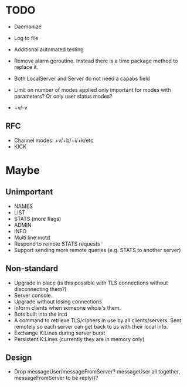 # TODO
  * Daemonize
  * Log to file
  * Additional automated testing

  * Remove alarm goroutine. Instead there is a time package method to replace
    it.
  * Both LocalServer and Server do not need a capabs field
  * Limit on number of modes applied only important for modes with parameters?
    Or only user status modes?
  * +v/-v


## RFC
  * Channel modes: +v/+b/+i/+k/etc
  * KICK


# Maybe

## Unimportant
  * NAMES
  * LIST
  * STATS (more flags)
  * ADMIN
  * INFO
  * Multi line motd
  * Respond to remote STATS requests
  * Support sending more remote queries (e.g. STATS to another server)


## Non-standard
  * Upgrade in place (is this possible with TLS connections without
    disconnecting them?)
  * Server console.
  * Upgrade without losing connections
  * Inform clients when someone whois's them.
  * Bots built into the ircd
  * A command to retrieve TLS/ciphers in use by all clients/servers. Sent
    remotely so each server can get back to us with their local info.
  * Exchange K:Lines during server burst
  * Persistent K:Lines (currently they are in memory only)


## Design
  * Drop messageUser/messageFromServer? messageUser all together,
    messageFromServer to be reply()?
